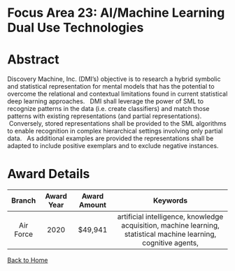 
Focus Area 23: AI/Machine Learning Dual Use Technologies
========================================================

# Abstract


Discovery Machine, Inc. (DMI’s) objective is to research a hybrid symbolic and statistical representation for mental models that has the potential to overcome the relational and contextual limitations found in current statistical deep learning approaches.   DMI shall leverage the power of SML to recognize patterns in the data (i.e. create classifiers) and match those patterns with existing representations (and partial representations).   Conversely, stored representations shall be provided to the SML algorithms to enable recognition in complex hierarchical settings involving only partial data.   As additional examples are provided the representations shall be adapted to include positive exemplars and to exclude negative instances.   

# Award Details

|Branch|Award Year|Award Amount|Keywords|
| :---: | :---: | :---: | :---: |
|Air Force|2020|$49,941|artificial intelligence, knowledge acquisition, machine learning, statistical machine learning, cognitive agents, |
  
  


[Back to Home](https://github.com/chrischow/dod_sbir_awards/DJ/#1744)